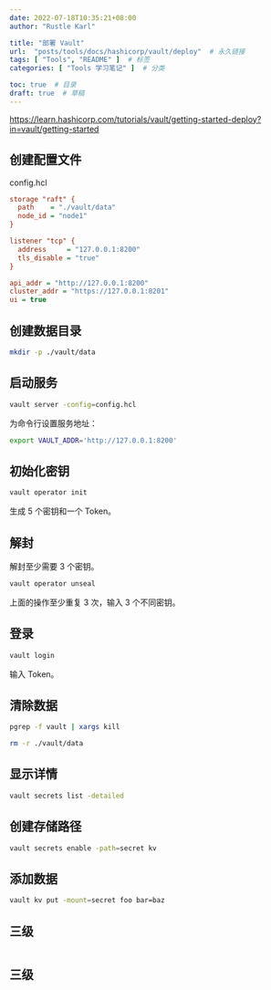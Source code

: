 ```yaml
---
date: 2022-07-18T10:35:21+08:00
author: "Rustle Karl"

title: "部署 Vault"
url:  "posts/tools/docs/hashicorp/vault/deploy"  # 永久链接
tags: [ "Tools", "README" ]  # 标签
categories: [ "Tools 学习笔记" ]  # 分类

toc: true  # 目录
draft: true  # 草稿
---
```


https://learn.hashicorp.com/tutorials/vault/getting-started-deploy?in=vault/getting-started

## 创建配置文件

config.hcl

```ini
storage "raft" {
  path    = "./vault/data"
  node_id = "node1"
}

listener "tcp" {
  address     = "127.0.0.1:8200"
  tls_disable = "true"
}

api_addr = "http://127.0.0.1:8200"
cluster_addr = "https://127.0.0.1:8201"
ui = true
```

## 创建数据目录

```bash
mkdir -p ./vault/data
```

## 启动服务

```bash
vault server -config=config.hcl
```

为命令行设置服务地址：

```bash
export VAULT_ADDR='http://127.0.0.1:8200'
```

## 初始化密钥

```bash
vault operator init
```

生成 5 个密钥和一个 Token。

## 解封

解封至少需要 3 个密钥。

```bash
vault operator unseal
```

上面的操作至少重复 3 次，输入 3 个不同密钥。

## 登录

```bash
vault login
```

输入 Token。

## 清除数据

```bash
pgrep -f vault | xargs kill
```

```bash
rm -r ./vault/data
```

## 显示详情

```bash
vault secrets list -detailed
```

## 创建存储路径

```bash
vault secrets enable -path=secret kv
```

## 添加数据

```bash
vault kv put -mount=secret foo bar=baz
```

## 三级

```bash

```

## 三级

```bash

```


